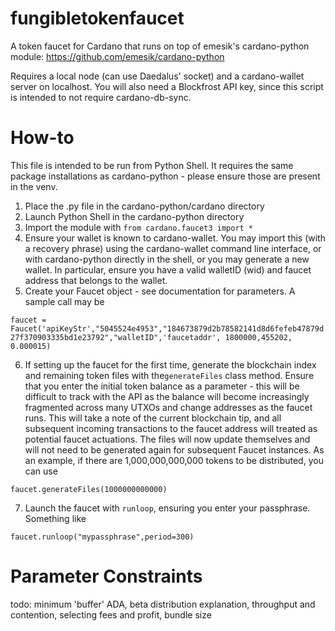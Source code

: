 # fungibletokenfaucet
A token faucet for Cardano that runs on top of emesik's cardano-python module: https://github.com/emesik/cardano-python

Requires a local node (can use Daedalus' socket) and a cardano-wallet server on localhost. You will also need a Blockfrost API key, since this script is intended to not require cardano-db-sync.

# How-to
This file is intended to be run from Python Shell. It requires the same package installations as cardano-python - please ensure those are present in the venv.

1. Place the .py file in the cardano-python/cardano directory
2. Launch Python Shell in the cardano-python directory
3. Import the module with
```from cardano.faucet3 import *```
4. Ensure your wallet is known to cardano-wallet. You may import this (with a recovery phrase) using the cardano-wallet command line interface, or with cardano-python directly in the shell, or you may generate a new wallet. In particular, ensure you have a valid walletID (wid) and faucet address that belongs to the wallet.
5. Create your Faucet object - see documentation for parameters. A sample call may be

 ```faucet =  Faucet('apiKeyStr',"5045524e4953","184673879d2b78582141d8d6fefeb47879d27f370903335bd1e23792","walletID",'faucetaddr', 1800000,455202, 0.000015)```

6. If setting up the faucet for the first time, generate the blockchain index and remaining token files with the```generateFiles``` class method. Ensure that you enter the initial token balance as a parameter - this will be difficult to track with the API as the balance will become increasingly fragmented across many UTXOs and change addresses as the faucet runs. This will take a note of the current blockchain tip, and all subsequent incoming transactions to the faucet address will treated as potential faucet actuations. The files will now update themselves and will not need to be generated again for subsequent Faucet instances. As an example, if there are 1,000,000,000,000 tokens to be distributed, you can use

```faucet.generateFiles(1000000000000)```

7. Launch the faucet with ```runloop```, ensuring you enter your passphrase. Something like

```faucet.runloop("mypassphrase",period=300)```

# Parameter Constraints
todo: minimum 'buffer' ADA, beta distribution explanation, throughput and contention, selecting fees and profit, bundle size
